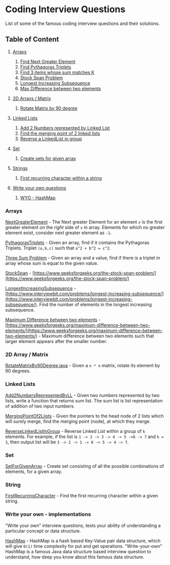 # Coding Interview Questions
List of some of the famous coding interview questions and their solutions.

## Table of Content

1. [Arrays](#arrays)
	1. [Find Next Greater Element](#arrays_nge)
	2. [Find Pythagoras Triplets](#arrays_pt)
	3. [Find 3 items whose sum matches K](#arrays_ts)
	4. [Stock Span Problem](#arrays_ss)
	5. [Longest Increasing Subsequence](#array_lis)
	6. [Max Difference between two elements](#array_mdiff)

2. [2D Arrays / Matrix](#matrix)
	1. [Rotate Matrix by 90 degree](#matrix_rotate90)
	
3. [Linked Lists](#linkedlist)
	1. [Add 2 Numbers represented by Linked List](#linkedlist_add)
	2. [Find the merging point of 2 linked lists](#linkedlist_merge)
	3. [Reverse a LinkedList in group](#linkedlist_revingrp)

4. [Set](#set)
	1. [Create sets for given array](#set_create)
	
5. [Strings](#string)
	1. [First recurring character within a string](#string_frc)
	
6. [Write your own questions](#wyo)
	1. [WYO - HashMap](#wyi_hashmap)
	
<a id='arrays' />

### Arrays

<a id='arrays_nge' />

[NextGreaterElement](src/arrays/NextGreaterElement.java) - The Next greater Element for an element `x` is the first greater element on the *right* side of `x` in array. Elements for which no greater element exist, consider next greater element as `-1`.

<a id='arrays_pt' />

[PythagorasTriplets](src/arrays/PythagorasTriplets.java) - Given an array, find if it contains the Pythagoras Triplets. Triplet `(a,b,c)` such that `a^2 + b^2 = c^2`.

<a id='arrays_ts' />

[Three Sum Problem](src/arrays/ThreeSum.java) - Given an array and a value, find if there is a triplet in array whose sum is equal to the given value. 

<a id='arrays_ss' />

[StockSpan](src/arrays/StockSpan.java) - [https://www.geeksforgeeks.org/the-stock-span-problem/](https://www.geeksforgeeks.org/the-stock-span-problem/)

<a id='array_lis' />

[LongestIncreasingSubsequence](src/arrays/LongestIncreasingSubsequence.java) - [https://www.interviewbit.com/problems/longest-increasing-subsequence/](https://www.interviewbit.com/problems/longest-increasing-subsequence/). Find the number of elements in the longest increasing subsequence.

<a id='array_mdiff' />

[Maximum Difference between two elements](src/arrays/MaxDifferenceBetween2Numbers.java) - [https://www.geeksforgeeks.org/maximum-difference-between-two-elements/](https://www.geeksforgeeks.org/maximum-difference-between-two-elements/) - Maximum difference between two elements such that larger element appears after the smaller number.

<a id='matrix' />

### 2D Array / Matrix

<a id='matrix_rotate90' />

[RotateMatrixBy90Degree.java](src/matrix/RotateMatrixBy90Degree.java) - Given a `n * n` matrix, rotate its element by 90 degrees.

<a id='linkedlist' />

### Linked Lists

<a id='linkedlist_add' />

[Add2NumbersRepresentedByLL](src/linked/list/Add2NumbersRepresentedByLL.java) - Given two numbers represented by two lists, write a function that returns sum list. The sum list is list representation of addition of two input numbers.

<a id='linkedlist_merge' />

[MergingPointOf2Liists](src/linked/list/MergingPointOf2Lists.java) - Given the pointers to the head node of 2 lists which will surely merge, find the merging point (node), at which they merge.

<a id='linkedlist_revingrp' />

[ReverseLinkedListInGroup](src/linked/list/ReverseLinkedListInGroup.java) - Reverse Linked List within a group of `k` elements. For example, if the list is `1 -> 2 -> 3 -> 4 -> 5 ->6 -> 7` and `k = 3`, then output list will be `3 -> 2 -> 1 -> 6 -> 5 -> 4 -> 7`.

<a id='set' />

### Set

<a id='set_create' />

[SetForGivenArray](src/set/SetForGivenArray.java) - Create set consisting of all the possible combinations of elements, for a given array.


<a id='string' />

### String


<a id='string_frc' />

[FirstRecurringCharacter](src/string/FirstRecurringCharacter.java) - Find the first recurring character within a given string.

<a id='wyo' />

### Write your own - implementations

"Write your own" interview questions, tests your ability of understanding a particular concept or data structure.

[HashMap](src/writeyourown/HashMap.java) - HashMap is a hash based Key-Value pair data structure, which will give `O(1)` time complexity for put and get operations. "Write-your-own" HashMap is a famous Java data structure based interview question to understand, how deep you know about this famous data structure.
